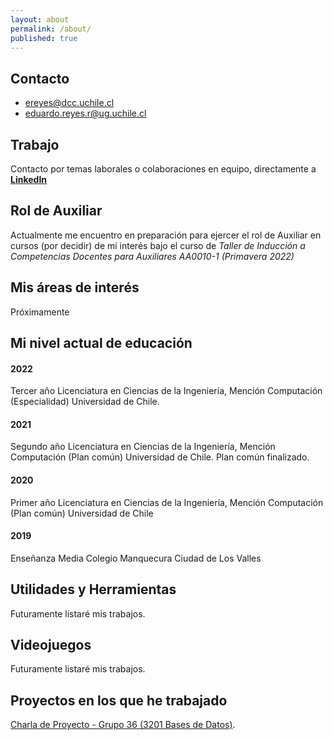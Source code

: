 ```yaml
---
layout: about
permalink: /about/
published: true
---
```


## Contacto

* [ereyes@dcc.uchile.cl](mailto:ereyes@dcc.uchile.cl)
* [eduardo.reyes.r@ug.uchile.cl](mailto:eduardo.reyes.r@ug.uchile.cl)

## Trabajo

Contacto por temas laborales o colaboraciones en equipo, directamente a [**LinkedIn**](https://www.linkedin.com/in/edwardo-kings/)

## Rol de Auxiliar

Actualmente me encuentro en preparación para ejercer el rol de Auxiliar en cursos (por decidir) de mi interés bajo el curso de *Taller de Inducción a Competencias Docentes para Auxiliares AA0010-1 (Primavera 2022)*

## Mis áreas de interés

Próximamente

## Mi nivel actual de educación

#### 2022
Tercer año Licenciatura en Ciencias de la Ingeniería, Mención Computación (Especialidad) Universidad de Chile.

#### 2021
Segundo año Licenciatura en Ciencias de la Ingeniería, Mención Computación (Plan común) Universidad de Chile. Plan común finalizado.

#### 2020
Primer año Licenciatura en Ciencias de la Ingeniería, Mención Computación (Plan común) Universidad de Chile

#### 2019
Enseñanza Media Colegio Manquecura Ciudad de Los Valles

## Utilidades y Herramientas

Futuramente listaré mis trabajos.

## Videojuegos

Futuramente listaré mis trabajos.

## Proyectos en los que he trabajado

[Charla de Proyecto - Grupo 36 (3201 Bases de Datos)](/web/viewer.html?file=ppt2.pdf#page=1&zoom=page-fit,-70,272). 
